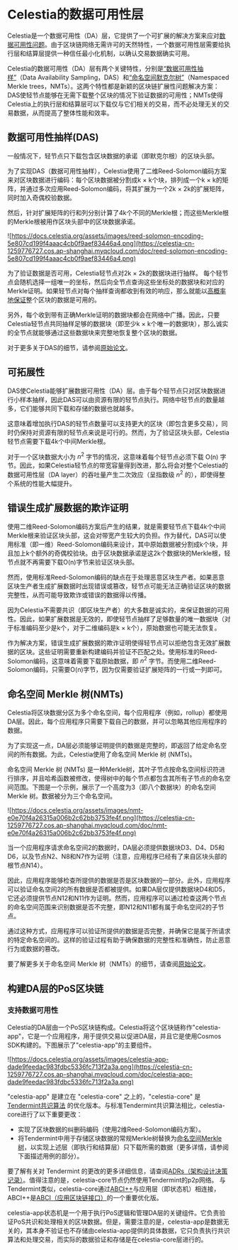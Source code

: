 # Celestia的数据可用性层

Celestia是一个数据可用性（DA）层，它提供了一个可扩展的解决方案来应对[数据可用性问题](https://coinmarketcap.com/alexandria/article/what-is-data-availability)。<!--the [data availability problem](https://coinmarketcap.com/alexandria/article/what-is-data-availability).-->由于区块链网络无需许可的天然特性，一个数据可用性层需要给执行层和结算层提供一种信任最小化机制<!-- the execution and settlement layers -->，以确认交易数据确实可用。

Celestia的数据可用性（DA）层有两个关键特性，分别是[“数据可用性抽样”](https://blog.celestia.org/celestia-mvp-release-data-availability-sampling-light-clients)（Data Availability Sampling，DAS）和[“命名空间默克尔树”](https://github.com/celestiaorg/nmt)（Namespaced Merkle trees，NMTs）。这两个特性都是新颖的区块链扩展性问题解决方案<!-- are novel blockchain scaling solutions-->：DAS使轻节点能够在无需下载整个区块的情况下验证数据的可用性；NMTs使得Celestia上的执行层和结算层可以下载仅与它们相关的交易，而不必处理无关的交易数据，从而提高了整体性能和效率。

## 数据可用性抽样(DAS)

一般情况下，轻节点只下载包含区块数据的承诺<!-- 承诺（commitments）是一种哈希值，用于表示区块中的交易数据。-->（即默克尔根）的区块头部。

为了实现DAS（数据可用性抽样），Celestia使用了二维Reed-Solomon编码方案<!-- Reed-Solomon encoding scheme Celestia使用二维Reed-Solomon编码方案来编码区块数据，主要是为了实现DAS功能。DAS允许轻节点只下载包含数据承诺的区块头部，而不需要下载整个区块，从而节省带宽和存储空间-->来对区块数据进行编码：每个区块数据被分割成k × k个块，排列成一个k × k的矩阵，并通过多次应用Reed-Solomon编码，将其扩展为一个2k × 2k的扩展矩阵，同时加入奇偶校验数据<!--"Parity data"（奇偶校验数据）是指通过一种冗余校验方法生成的额外数据，用于在数据传输或存储中检测和纠正错误。在计算机科学和数据存储中，奇偶校验是一种简单的容错机制。它通过对一组数据进行计算，生成一个奇偶位（通常是一个额外的比特位），并将其添加到原始数据中。生成的奇偶位的值取决于原始数据位的奇偶性。 -->。

然后，针对扩展矩阵的行和列分别计算了4k个不同的Merkle根；而这些Merkle根的Merkle根被用作区块头部中的区块数据承诺。

![https://docs.celestia.org/assets/images/reed-solomon-encoding-5e807cd199f4aaac4cb0f9aef83446a4.png](https://celestia-cn-1259776727.cos.ap-shanghai.myqcloud.com/doc/reed-solomon-encoding-5e807cd199f4aaac4cb0f9aef83446a4.png)

为了验证数据是否可用，Celestia轻节点对2k × 2k的数据块进行抽样<!--sampling 数据抽样 -->。
每个轻节点会随机选择一组唯一的坐标，然后向全节点查询这些坐标处的数据块和对应的Merkle证明。如果轻节点对每个抽样查询都收到有效的响应，那么就能以[高概率地保证](https://github.com/celestiaorg/celestia-node/issues/805#issuecomment-1150081075)整个区块的数据是可用的。

另外，每个收到带有正确Merkle证明的数据块都会在网络中广播<!-- gossiped to the network-->。因此，只要Celestia轻节点共同抽样足够的数据块（即至少k × k个唯一的数据块），那么诚实的全节点就能够通过这些数据块来完整地恢复整个区块的数据。

对于更多关于DAS的细节，请参阅[原始论文](https://arxiv.org/abs/1809.09044)。



## 可拓展性

DAS使Celestia能够扩展数据可用性（DA）层。由于每个轻节点只对区块数据进行小样本抽样，因此DAS可以由资源有限的轻节点执行。网络中轻节点的数量越多，它们能够共同下载和存储的数据也就越多。

这意味着增加执行DAS的轻节点数量可以支持更大的区块（即包含更多交易），同时仍保持对资源有限的轻节点来说是可行的。然而，为了验证区块头部，Celestia轻节点需要下载4k个中间Merkle根。

对于一个区块数据大小为 $n^2$ 字节的情况，这意味着每个轻节点必须下载 O(n) 字节。因此，如果Celestia轻节点的带宽容量<!--bandwidth capacity  -->得到改进，那么将会对整个Celestia的数据可用性层（DA layer）的吞吐量<!--throughput -->产生二次效应（呈指数级 $n^2$ 的）<!--  a quadratic effect on-->，即使得整个系统的性能大幅提升。


## 错误生成扩展数据<!--incorrectly extended data -->的欺诈证明<!--Fraud proofs -->

使用二维Reed-Solomon编码方案后产生的结果，就是需要轻节点下载4k个中间Merkle根来验证区块头部，这会对带宽产生较大的负担。作为替代，DAS可以使用标准（即一维）Reed-Solomon编码来设计，其中原始数据被分割成k个块，并且加上k个额外的奇偶校验块。由于区块数据承诺是这2k个数据块的Merkle根，轻节点就不再需要下载O(n)字节来验证区块头部。

然而，使用标准Reed-Solomon编码的缺点在于处理恶意区块生产者<!-- dealing with malicious block producers-->。如果恶意区块生产者生成扩展数据时出现错误或篡改，轻节点可能无法正确验证区块的数据完整性，从而可能导致欺诈或错误的数据得以传播。 

因为Celestia不需要共识（即区块生产者）的大多数是诚实的，来保证数据的可用性。因此，如果扩展数据是无效的，即使轻节点抽样了足够数量的唯一数据块（对于标准编码至少是k个，对于二维编码是k × k个），原始数据也可能无法恢复。

作为解决方案，错误生成扩展数据的欺诈证明使得轻节点可以拒绝包含无效扩展数据的区块。这些证明需要重新构建编码并验证不匹配之处。使用标准的Reed-Solomon编码，这意味着需要下载原始数据，即 $n^2$  字节。而使用二维Reed-Solomon编码，只需要O(n)字节，因为仅需要验证扩展矩阵的一行或一列即可。

<!-- 通过引入这种欺诈证明机制，Celestia增强了数据的完整性和网络的安全性，确保数据可用性，并有效地应对了可能存在的恶意行为。-->

## 命名空间 Merkle 树(NMTs)

Celestia将区块数据分区为多个命名空间，每个应用程序（例如，rollup）都使用DA层。因此，每个应用程序只需要下载自己的数据，并可以忽略其他应用程序的数据。

为了实现这一点，DA层必须能够证明提供的数据是完整的，即返回了给定命名空间的所有数据。为此，Celestia使用了命名空间 Merkle 树 (NMTs)。

命名空间 Merkle 树 (NMTs) 是一种Merkle树，其叶子节点按命名空间标识符进行排序，并且哈希函数被修改，使得树中的每个节点都包含其所有子节点的命名空间范围。下图是一个示例，展示了一个高度为3（即八个数据块）的命名空间 Merkle 树。数据被分为三个命名空间。

![https://docs.celestia.org/assets/images/nmt-e0e70f4a26315a006b2c62bb3753fe4f.png](https://celestia-cn-1259776727.cos.ap-shanghai.myqcloud.com/doc/nmt-e0e70f4a26315a006b2c62bb3753fe4f.png)

当一个应用程序请求命名空间2的数据时，DA层必须提供数据块D3、D4、D5和D6，以及节点N2、N8和N7作为证明（注意，应用程序已经有了来自区块头部的根节点N14）。

因此，应用程序能够检查所提供的数据是否是区块数据的一部分。此外，应用程序可以验证命名空间2的所有数据是否都被提供。如果DA层仅提供数据块D4和D5，它还必须提供节点N12和N11作为证明。然而，应用程序可以通过检查这两个节点的命名空间范围来识别数据是否不完整，即N12和N11都有属于命名空间2的子节点。

通过这种方式，应用程序可以验证所提供的数据是否完整，并确保它是属于所请求的特定命名空间的。这样的验证过程有助于确保数据的完整性和准确性，防止恶意行为或数据的篡改。

要了解更多关于命名空间 Merkle 树（NMTs）的细节，请查阅[原始论文](https://arxiv.org/abs/1905.09274)。

## 构建DA层的PoS区块链

### 支持数据可用性

Celestia的DA层由一个PoS区块链构成。Celestia将这个区块链称作<!-- dubbing-->"celestia-app"，它是一个应用程序，用于提供交易以促进DA层，并且它是使用Cosmos SDK构建的。下图展示了"celestia-app"的主要组件。

![https://docs.celestia.org/assets/images/celestia-app-dade9feedac983fdbc5336fc713f2a3a.png](https://celestia-cn-1259776727.cos.ap-shanghai.myqcloud.com/doc/celestia-app-dade9feedac983fdbc5336fc713f2a3a.png)

"celestia-app" 是建立在 "celestia-core" 之上的，"celestia-core" 是 [Tendermint共识算法](https://arxiv.org/abs/1807.04938) 的优化版本。与标准Tendermint共识算法<!--vanilla Tendermint -->相比，celestia-core进行了以下重要更改：

- 实现了区块数据的纠删码编码<!-- erasure coding" 是一种数据编码技术-->（使用2维Reed-Solomon编码方案）。
- 将Tendermint中用于存储区块数据的常规Merkle树<!--  the regular Merkle tree-->替换为[命名空间Merkle树](https://github.com/celestiaorg/nmt)，以实现上述层（即执行和结算层）只下载所需的数据（更多详情，请参阅下面描述用例的部分）。

要了解有关对 Tendermint 的更改的更多详细信息，请查阅[ADRs（架构设计决策记录）](https://github.com/celestiaorg/celestia-core/tree/v0.34.x-celestia/docs/celestia-architecture)。值得注意的是，celestia-core节点仍然使用Tendermint的p2p网络。
与Tendermint类似，celestia-core通过[ABCI++](https://github.com/tendermint/tendermint/tree/master/spec/abci%2B%2B)与应用层（即状态机）相连接，ABCI++是[ABCI（应用区块链接口）](https://github.com/tendermint/tendermint/tree/master/spec/abci)的一个重要优化版。

celestia-app状态机是一个用于执行PoS逻辑和管理DA层的关键组件。它负责验证PoS共识和处理相关的区块数据。但是，需要注意的是，celestia-app是数据无关的<!--data-agnostic -->，其本身不验证也不存储由celestia-app提供的具体数据，它只负责执行共识算法和处理交易，而实际的数据验证和存储是在celestia-core层进行的。






